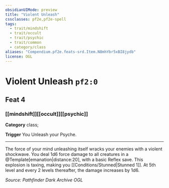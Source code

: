 ```yaml
---
obsidianUIMode: preview
title: "Violent Unleash"
cssclasses: pf2e,pf2e-spell
tags:
  - trait/mindshift
  - trait/occult
  - trait/psychic
  - trait/common
  - category/class
aliases: "Compendium.pf2e.feats-srd.Item.N8mhYbr5xBI8jydb"
license: OGL
---
```

# Violent Unleash `pf2:0`
## Feat 4
### [[mindshift]][[occult]][[psychic]]

**Category** class; 




**Trigger** You Unleash your Psyche.

* * *

The force of your mind unleashing itself wracks your enemies with a violent shockwave. You deal 1d6 force damage to all creatures in a @Template\[emanation|distance:20\], with a basic Reflex save. This explosion is taxing, making you [[Conditions/Stunned|Stunned 1]]. At 5th level and every 2 levels thereafter, the damage increases by 1d6.

*Source: Pathfinder Dark Archive*
*OGL*
